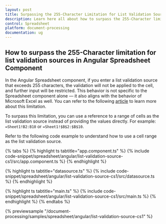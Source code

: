 ```yaml
---
layout: post
title: Surpassing the 255-Character Limitation for List Validation Sources in the Angular Spreadsheet Component | Syncfusion
description: Learn here all about how to surpass the 255-Character limitation for list validation sources in Angular Spreadsheet component of Syncfusion Essential JS 2 and more.
control: Spreadsheet
platform: document-processing
documentation: ug
---
```


## How to surpass the 255-Character limitation for list validation sources in Angular Spreadsheet Component

In the Angular Spreadsheet component, if you enter a list validation source that exceeds 255 characters, the validation will not be applied to the cell, and further input will be restricted. This behavior is not specific to the Spreadsheet component alone — it also aligns with the behavior of Microsoft Excel as well. You can refer to the following [article](https://support.microsoft.com/en-us/office/excel-specifications-and-limits-1672b34d-7043-467e-8e27-269d656771c3?ui=en-us&rs=en-us&ad=us) to learn more about this limitation.

To surpass this limitation, you can use a reference to a range of cells as the list validation source instead of providing the values directly. For example: `=Sheet1!B2:B10` or `=Sheet1!$B$2:$B$10`.

Refer to the following code example to understand how to use a cell range as the list validation source.

{% tabs %}
{% highlight ts tabtitle="app.component.ts" %}
{% include code-snippet/spreadsheet/angular/list-validation-source-cs1/src/app.component.ts %}
{% endhighlight %}

{% highlight ts tabtitle="datasource.ts" %}
{% include code-snippet/spreadsheet/angular/list-validation-source-cs1/src/datasource.ts %}
{% endhighlight %}

{% highlight ts tabtitle="main.ts" %}
{% include code-snippet/spreadsheet/angular/list-validation-source-cs1/src/main.ts %}
{% endhighlight %}
{% endtabs %}
  
{% previewsample "/document-processing/samples/spreadsheet/angular/list-validation-source-cs1" %}